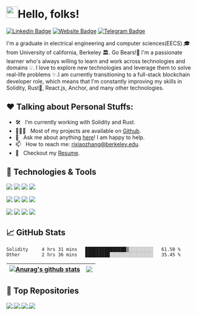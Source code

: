 
<!--
**rixiaozhang/RixiaoZhang** is a ✨ _special_ ✨ repository because its `README.md` (this file) appears on your GitHub profile.

Here are some ideas to get you started:

- 🔭 I’m currently working on ...
- 🌱 I’m currently learning ...
- 👯 I’m looking to collaborate on ...
- 🤔 I’m looking for help with ...
- 💬 Ask me about ...
- 📫 How to reach me: ...
- 😄 Pronouns: ...
- ⚡ Fun fact: ...
-->

<!--
![Header](https://github.com/rixiaozhang/RixiaoZhang/blob/main/testpic1.png "Header")

<p align="center"><a href="https://anuraghazra.github.io"><img width="80%" src="./assets/gh-readme-header.png" /></a></p>

-->

#  <img src="https://raw.githubusercontent.com/MartinHeinz/MartinHeinz/master/wave.gif" width="30px">Hello, folks!
[![Linkedin Badge](https://img.shields.io/badge/-LinkedIn-0e76a8?style=flat-square&logo=Linkedin&logoColor=white)](https://www.linkedin.com/in/rixiao-zhang-b41728220/)
[![Website Badge](https://img.shields.io/badge/Website-3b5998?style=flat-square&logo=google-chrome&logoColor=white)](https://github.com/rixiaozhang)
[![Telegram Badge](https://img.shields.io/badge/-Telegram-0088cc?style=flat-square&logo=Telegram&logoColor=white)](https://t.me/rixiaozhang)

I'm a graduate in electrical engineering and computer sciences(EECS) 🎓 from University of california, Berkeley 🏛. Go Bears!🐻 I'm a passionate learner who's always willing to learn and work across technologies and domains 💡. I love to explore new technologies and leverage them to solve real-life problems ✨.I am currently transitioning to a full-stack blockchain developer role, which means that I'm constantly improving my skills in Solidity, Rust🦀, React.js, Anchor, and many other technologies. 


## ❤️ Talking about Personal Stuffs:

- 🛠 &nbsp; I’m currently working with Solidity and Rust.
- 👨🏻‍💻 &nbsp; Most of my projects are available on [Github](https://github.com/rixiaozhang).
- 💬 &nbsp; Ask me about anything [here](https://t.me/rixiaozhang)! I am happy to help.
- 📫 &nbsp; How to reach me: rixiaozhang@berkeley.edu.
- 📝 &nbsp; Checkout my [Resume](https://github.com/rixiaozhang/Resume/blob/main/Rixiao_Zhang_Resume.PDF).

## 🔧 Technologies & Tools
![](https://img.shields.io/badge/OS-Linux-informational?style=flat&logo=linux&logoColor=white&color=2bbc8a)
![](https://img.shields.io/badge/Code-Solidity-informational?style=flat&logo=cmake&logoColor=white&color=2bbc8a)
![](https://img.shields.io/badge/Code-Rust-informational?style=flat&logo=cmake&logoColor=white&color=2bbc8a)
![](https://img.shields.io/badge/Code-Golang-informational?style=flat&logo=go&logoColor=white&color=2bbc8a)

![](https://img.shields.io/badge/Code-Python-informational?style=flat&logo=python&logoColor=white&color=2bbc8a)
![](https://img.shields.io/badge/Code-C-informational?style=flat&logo=go&logoColor=white&color=2bbc8a)
![](https://img.shields.io/badge/Code-Java-informational?style=flat&logo=go&logoColor=white&color=2bbc8a)
![](https://img.shields.io/badge/Code-SQLite-informational?style=flat&logo=go&logoColor=white&color=2bbc8a)

![](https://img.shields.io/badge/Code-JavaScript-informational?style=flat&logo=go&logoColor=white&color=2bbc8a)
![](https://img.shields.io/badge/Code-HTML-informational?style=flat&logo=go&logoColor=white&color=2bbc8a)
![](https://img.shields.io/badge/Code-CSS-informational?style=flat&logo=go&logoColor=white&color=2bbc8a)
![](https://img.shields.io/badge/Shell-Bash-informational?style=flat&logo=gnu-bash&logoColor=white&color=2bbc8a)


## &#x1f4c8; GitHub Stats

<!--START_SECTION:waka-->

```text
Solidity     4 hrs 31 mins   ███████████████▒░░░░░░░░░   61.50 %
Other        2 hrs 36 mins   █████████░░░░░░░░░░░░░░░░   35.45 %
```

<!--END_SECTION:waka-->

| <a href="https://github.com/anuraghazra/github-readme-stats"><img align="center" src="https://github-readme-stats.vercel.app/api?username=rixiaozhang&show_icons=true&include_all_commits=true&theme=buefy&hide_border=true" alt="Anurag's github stats" /></a> | <a href="https://github.com/anuraghazra/github-readme-stats"><img align="center" src="https://github-readme-stats.vercel.app/api/top-langs/?username=rixiaozhang&hide=javascript,typescript,css,objective-c,shell,scala,ada,makefile,llvm&layout=compact&theme=buefy&hide_border=true" /></a> |
| ------------- | ------------- |


## 🎩 Top Repositories


<a href="https://github.com/rixiaozhang/MyDropbox">
  <img align="center" src="https://github-readme-stats.vercel.app/api/pin/?username=rixiaozhang&repo=MyDropbox&theme=buefy" />
</a>
<a href="https://github.com/rixiaozhang/MyCpu">
  <img align="center" src="https://github-readme-stats.vercel.app/api/pin/?username=rixiaozhang&repo=MyCpu&theme=buefy" />
</a>

<a href="https://github.com/rixiaozhang/MyNumpy">
  <img align="center" src="https://github-readme-stats.vercel.app/api/pin/?username=rixiaozhang&repo=MyNumpy&theme=buefy" />
</a>
<a href="https://github.com/rixiaozhang/MyGit">
  <img align="center" src="https://github-readme-stats.vercel.app/api/pin/?username=rixiaozhang&repo=MyGit&theme=buefy" />
</a>


